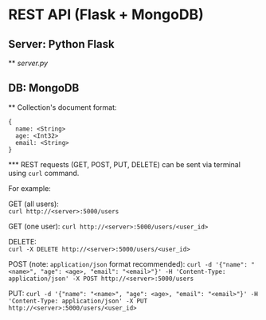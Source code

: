 # REST API (Flask + MongoDB)

## Server: Python Flask
** _server.py_

## DB: MongoDB
** Collection's document format:
```
{
  name: <String>
  age: <Int32>
  email: <String>
}
```

*** REST requests (GET, POST, PUT, DELETE) can be sent via terminal using `curl` command.

For example:

GET (all users):  
`curl http://<server>:5000/users`

GET (one user):
`curl http://<server>:5000/users/<user_id>`

DELETE:  
`curl -X DELETE http://<server>:5000/users/<user_id>`

POST (note: `application/json` format recommended):
`curl -d '{"name": "<name>", "age": <age>, "email": "<email>"}' -H 'Content-Type: application/json' -X POST http://<server>:5000/users`

PUT:
`curl -d '{"name": "<name>", "age": <age>, "email": "<email>"}' -H 'Content-Type: application/json' -X PUT http://<server>:5000/users/<user_id>`
